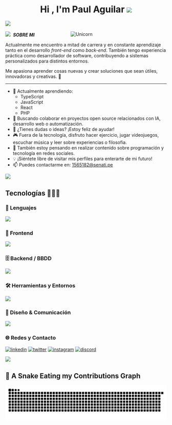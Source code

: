 <h1 align="center"><b>Hi , I'm Paul Aguilar </b><img src="https://media.giphy.com/media/hvRJCLFzcasrR4ia7z/giphy.gif" width="35"></h1>
<!--horizontal divider(gradiant)-->
<img src="https://user-images.githubusercontent.com/73097560/115834477-dbab4500-a447-11eb-908a-139a6edaec5c.gif">

<img 
  align="right" 
  width=300px 
  alt="Unicorn" 
  src="https://media.giphy.com/media/v1.Y2lkPWVjZjA1ZTQ3aDd2eDM2amQ2Nzl2cXVpdGw2c2gyeTZnb2dnM3pkZnRydThzcGExdyZlcD12MV9naWZzX3JlbGF0ZWQmY3Q9Zw/KpACNEh8jXK2Q/giphy.gif" 
/>

<img src="https://media3.giphy.com/media/v1.Y2lkPTc5MGI3NjExdWthb3c3bzIzMzhsejgxMXd0MDFqc2JwN3pqcXZybWc2dDlpeGs0aiZlcD12MV9pbnRlcm5hbF9naWZfYnlfaWQmY3Q9cw/yRMOpluQnhMlepBEPY/giphy.gif"
  width="30px">&nbsp; ***SOBRE MI***
  
Actualmente me encuentro a mitad de carrera y en constante aprendizaje tanto en el desarrollo *front-end* como *back-end*. También tengo experiencia práctica como desarrollador de software, contribuyendo a sistemas personalizados para distintos entornos.

Me apasiona aprender cosas nuevas y crear soluciones que sean útiles, innovadoras y creativas. 🚀

---

- 🌱 Actualmente aprendiendo:
  - TypeScript
  - JavaScript
  - React
  - PHP
- 🤝 Buscando colaborar en proyectos open source relacionados con IA, desarrollo web o automatización.
- 💬 ¿Tienes dudas o ideas? ¡Estoy feliz de ayudar!
- 🎮 Fuera de la tecnología, disfruto hacer ejercicio, jugar videojuegos, escuchar música y leer sobre experiencias o filosofia.
- 👾 También estoy pensando en realizar contenido sobre programación y tecnología en redes sociales.
- 💡  ¡Siéntete libre de visitar mis perfiles para enterarte de mi futuro!
- 📫 Puedes contactarme en: [1565182@senati.pe](mailto:1565182@senati.pe)</a>

<!--horizontal divider(gradiant)-->
<img src="https://user-images.githubusercontent.com/73097560/115834477-dbab4500-a447-11eb-908a-139a6edaec5c.gif">
<!-- TEGNOLOGIAS -->

<h2>Tecnologías 👨🏻‍💻</h2>

<!-- Lenguajes de Programación -->
<h3>🧠 Lenguajes</h3>
<p>
  <img src="https://skillicons.dev/icons?i=java,js,ts,py,php,r" />
</p>

<!-- Frontend -->
<h3>🎨 Frontend</h3>
<p>
  <img src="https://skillicons.dev/icons?i=html,css,react" />
</p>

<!-- Backend y Bases de Datos -->
<h3>🗄️ Backend / BBDD</h3>
<p>
  <img src="https://skillicons.dev/icons?i=nodejs,mysql,mongodb,sqlite" />
</p>

<!-- Herramientas y Entornos -->
<h3>🛠️ Herramientas y Entornos</h3>
<p>
  <img src="https://skillicons.dev/icons?i=git,github,aws,vscode,eclipse,visualstudio,linux,kali" />
</p>

<!-- Diseño y Comunicación -->
<h3>🎨 Diseño & Comunicación</h3>
<p>
  <img src="https://skillicons.dev/icons?i=figma,discord,bots" />
</p>

<!--icons and links-->
<h3>🌐 Redes y Contacto</h3>
<p align="left">
<a href="www.linkedin.com/in/paul-sameer-aguilar-portal-8191a5312" target="blank"><img align="center" src="https://user-images.githubusercontent.com/88904952/234979284-68c11d7f-1acc-4f0c-ac78-044e1037d7b0.png" alt="linkedin" height="50" width="50" /></a>
<a href="https://x.com/sameeraguilar" target="blank"><img align="center" src="https://user-images.githubusercontent.com/88904952/234980676-61bfb021-ecc8-48f7-88e6-34c1b06c4a58.png" alt="twitter" height="50" width="50" /></a> 
<a href="https://www.instagram.com/portalsameer" target="blank"><img align="center" src="https://user-images.githubusercontent.com/88904952/234981169-2dd1e58f-4b7e-468c-8213-034ba62156c3.png" alt="instagram" height="50" width="50" /></a>
<a href="https://discordapp.com/users/710965815486447616" target="blank"><img align="center" src="https://user-images.githubusercontent.com/88904952/234982627-019fd336-6248-453c-9b05-97c13fd1d207.png" alt="discord" height="50" width="50" /></a>
  
</p>

<!--horizontal divider(gradiant)-->
<img src="https://user-images.githubusercontent.com/73097560/115834477-dbab4500-a447-11eb-908a-139a6edaec5c.gif">

## 🐍 A Snake Eating my Contributions Graph
	
<p align = "center">
	<img src = "https://github.com/7oSkaaa/7oSkaaa/blob/output/github-contribution-grid-snake.svg?" alt = "Snake Game"/>
</p>

